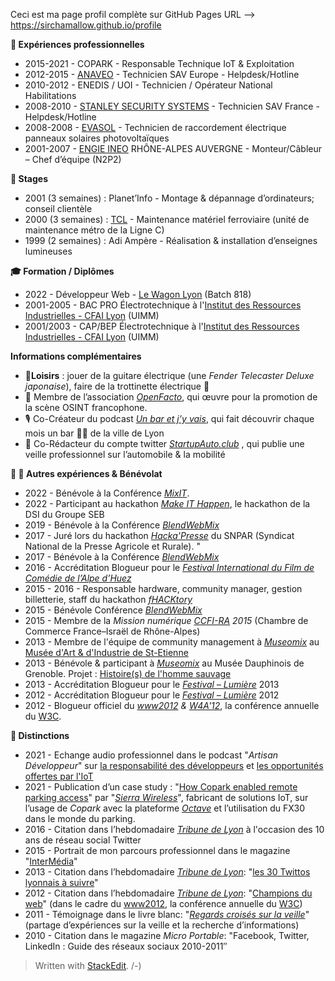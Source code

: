 Ceci est ma page profil complète sur GitHub Pages
URL --> https://sirchamallow.github.io/profile

**💼 Expériences professionnelles**

 - 2015-2021 - COPARK - Responsable Technique IoT & Exploitation
 - 2012-2015 - [ANAVEO](https://www.anaveo.fr/) - Technicien SAV Europe - Helpdesk/Hotline
 - 2010-2012 - ENEDIS / UOI - Technicien / Opérateur National Habilitations
 - 2008-2010 - [STANLEY SECURITY SYSTEMS](https://www.stanleysecurity.fr/) - Technicien SAV France - Helpdesk/Hotline
 - 2008-2008 - [EVASOL](https://www.evasol.fr/) - Technicien de raccordement électrique  panneaux solaires photovoltaïques
 - 2001-2007 - [ENGIE INEO](https://www.engie-solutions.com/fr) RHÔNE-ALPES AUVERGNE - Monteur/Câbleur – Chef d’équipe (N2P2)
  
**🤔 Stages**

 - 2001 (3 semaines) : Planet’Info - Montage & dépannage d’ordinateurs; conseil clientèle
 - 2000 (3 semaines) : [TCL](https://www.tcl.fr/) - Maintenance matériel ferroviaire (unité de maintenance métro de la Ligne C)
 - 1999 (2 semaines) : Adi Ampère - Réalisation & installation d’enseignes lumineuses

**🎓 Formation / Diplômes**
 - 2022 - Développeur Web - [Le Wagon Lyon](https://www.lewagon.com/fr/lyon) (Batch 818)
 - 2001-2005 - BAC PRO Électrotechnique à l'[Institut des Ressources Industrielles - CFAI Lyon](https://www.iri-lyon.com/institut-des-ressources-industrielles) (UIMM)
 - 2001/2003 - CAP/BEP Électrotechnique à l'[Institut des Ressources Industrielles - CFAI Lyon](https://www.iri-lyon.com/institut-des-ressources-industrielles) (UIMM)

**Informations complémentaires**

 - 🎸**Loisirs** : jouer de la guitare électrique (une *Fender Telecaster Deluxe japonaise*), faire de la trottinette électrique 🛴
 - 🧐 Membre de l’association *[OpenFacto](https://openfacto.fr/)*, qui œuvre pour la promotion de la scène OSINT francophone.
 - 🎙️ Co-Créateur du podcast *[Un bar et j’y vais](https://unbaretjyvais.eu/)*, qui fait découvrir chaque mois un bar 🍻🍷 de la ville de Lyon
 - 🚗 Co-Rédacteur du compte twitter *[StartupAuto.club](https://twitter.com/startupautoclub)* , qui publie une veille professionnel sur l’automobile & la mobilité

**📄 🤔 Autres expériences & Bénévolat**

 - 2022 - Bénévole à la Conférence [*MixIT*](https://mixitconf.org).
 - 2022 - Participant au hackathon *[Make IT Happen](https://www.youtube.com/watch?v=g3ZbBtshkg0)*, le hackathon de la DSI du Groupe SEB
 - 2019 - Bénévole à la Conférence [*BlendWebMix*](https://www.blendwebmix.com)
 - 2017 - Juré lors du hackathon [*Hacka'Presse*](https://www.linkedin.com/pulse/hackapresse-inventons-ensemble-la-presse-agricole-de-demain-beaupel/) du SNPAR (Syndicat National de la Presse Agricole et Rurale). "
 - 2017 - Bénévole à la Conférence [*BlendWebMix*](https://www.blendwebmix.com)
 - 2016 - Accréditation Blogueur pour le [*Festival International du Film de Comédie de l’Alpe  d’Huez*](https://www.festival-alpedhuez.com/)
 - 2015 - 2016 - Responsable hardware, community manager, gestion billetterie, staff du hackathon [*fHACKtory*](https://github.com/fhacktory)
 - 2015 - Bénévole Conférence [*BlendWebMix*](https://www.blendwebmix.com)
 - 2015 - Membre de la *Mission numérique [CCFI-RA](https://ccfiara.com) 2015* (Chambre de Commerce France–Israël de Rhône-Alpes)
 - 2013 - Membre de l'équipe de community management à *[Museomix](https://www.museomix.org/)* au [Musée d'Art & d'Industrie de St-Etienne](https://www.museomix.org/editions/2014/saint-etienne-2014)
 - 2013 - Bénévole & participant à *[Museomix](https://www.museomix.org/)* au Musée Dauphinois de Grenoble. Projet : [Histoire(s) de l'homme sauvage](https://www.museomix.org/editions/2013/grenoble-2013/prototypes/histoires-de-lhomme-sauvage)
 - 2013 - Accréditation Blogueur pour le [*Festival – Lumière*](https://www.festival-lumiere.org)  2013
 - 2012 - Accréditation Blogueur pour le [*Festival – Lumière*](https://www.festival-lumiere.org) 2012
 - 2012 - Blogueur officiel du *[www2012](https://www2012.universite-lyon.fr) & [W4A'12](https://www.w4a.info/2012/)*, la conférence annuelle du [W3C](https://www.w3.org/).

**📄 Distinctions**

- 2021 - Echange audio professionnel dans le podcast "*Artisan Développeur*" sur [la responsabilité des développeurs](https://podcast.ausha.co/artisan-developpeur/la-responsabilite-des-developpeurs-avec-pierre-lemasson) et [les opportunités offertes par l'IoT](https://podcast.ausha.co/artisan-developpeur/les-opportunites-offertes-par-l-iot-avec-pierre-lemasson)
- 2021 - Publication d’un case study : "[How Copark enabled remote parking access](https://www.sierrawireless.com/resources/case-study/octave-enables-remote-parking-access/)" par "*[Sierra Wireless](https://www.sierrawireless.com)*", fabricant de solutions IoT, sur l’usage de *Copark* avec la plateforme *[Octave](https://www.sierrawireless.com/octave/)* et l’utilisation du FX30 dans le monde du parking.
- 2016 - Citation dans l’hebdomadaire *[Tribune de Lyon](https://tribunedelyon.fr/)* à l'occasion des 10 ans de réseau social Twitter
- 2015 - Portrait de mon parcours professionnel dans le magazine "[InterMédia](https://web.archive.org/web/20191130000342/http://www.intermedia.fr/)"
- 2013 - Citation dans l’hebdomadaire *[Tribune de Lyon](https://tribunedelyon.fr/)*: "[les 30 Twittos lyonnais à suivre](https://tribunedelyon.fr/2013/01/14/societe-les-30-twittos-lyonnais-a-suivre/)"
- 2012 - Citation dans l’hebdomadaire *[Tribune de Lyon](https://tribunedelyon.fr/)*: "[Champions du web](https://tribunedelyon.fr/2012/04/09/les-lyonnais-qui-revolutionnent-linternet/)" (dans le cadre du [www2012](https://www2012.universite-lyon.fr/), la conférence annuelle du [W3C](https://www.w3.org/))
- 2011 - Témoignage dans le livre blanc: "*[Regards croisés sur la veille](https://www.enssib.fr/bibliotheque-numerique/notices/49487-regards-croises-sur-la-veille)*" (partage d’expériences sur la veille et la recherche d’informations)
- 2010 - Citation dans le magazine *Micro Portable*: "Facebook, Twitter, LinkedIn : Guide des réseaux sociaux 2010-2011″ 

> Written with [StackEdit](https://stackedit.io). /-)

<!-- **sirchamallow/sirchamallow** is a ✨ _special_ ✨ repository because its `README.md` (this file) appears on your GitHub profile.
